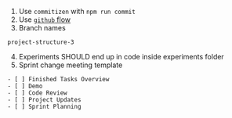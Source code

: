 1. Use `commitizen` with `npm run commit`
2. Use [`github` flow](https://guides.github.com/introduction/flow/)
3. Branch names 

```
project-structure-3
```

4. Experiments SHOULD end up in code inside experiments folder
5. Sprint change meeting template

```
- [ ] Finished Tasks Overview
- [ ] Demo
- [ ] Code Review
- [ ] Project Updates
- [ ] Sprint Planning
```